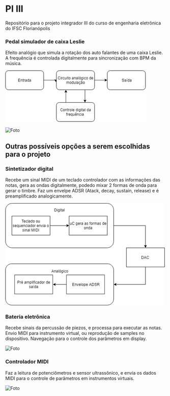 # PI III
Repositório para o projeto integrador III do curso de engenharia eletrônica do IFSC Florianópolis

### Pedal simulador de caixa Leslie

Efeito analógio que simula a rotação dos auto falantes de uma caixa Leslie. A frequência é
controlada digitalmente para sincronização com BPM da música.

![Foto](https://github.com/diogo0001/PI_III/blob/master/images/Modulator%20Diagram.png)

![Foto](https://2.bp.blogspot.com/-mL9AckHYdmQ/WniN47mAiwI/AAAAAAAAFA8/voqrqtyQam8Xzzmubx87KRZPkb8YrZk7wCLcBGAs/s1600/rotary_fig1-1.png)


## Outras possíveis opções a serem escolhidas para o projeto


### Sintetizador digital

Recebe um sinal MIDI de um teclado controlador com as informações das notas, gera as ondas digitalmente, podedo mixar 2 formas de onda
para gerar o timbre. Faz um envelpe ADSR (Atack, decay, sustain, release) e é preamplificado analogicamente.

![Foto](https://github.com/diogo0001/PI_III/blob/master/images/Diagram.png)


### Bateria eletrônica

Recebe sinais da percussão de piezos, e processa para executar as notas. 
Envio MIDI para instrumento virtual, ou reprodução de samples no dispositivo.
Navegação para o controle dos parâmetros em display.

![Foto](https://images-americanas.b2w.io/produtos/01/00/oferta/39993/7/39993780_1GG.jpg)

### Controlador MIDI

Faz a leitura de potenciômetros e sensor ultrassônico, e envia os dados MIDI 
para o controle de parâmetros em instrumentos virtuais.

![Foto](https://encrypted-tbn0.gstatic.com/images?q=tbn:ANd9GcRtxWY-4AN7EA7D_yhewy9r2RSekmYi3GKt43nv4YDEb3Ut3cKL_A)
